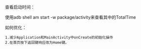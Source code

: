查看启动时间：

使用adb shell am start -w package/activity来查看其中的TotalTime

如何优化：

    1.减少Application和MainActivity中onCreate的初始化操作
    2.在首页按下返回键响应改为Home键。

    